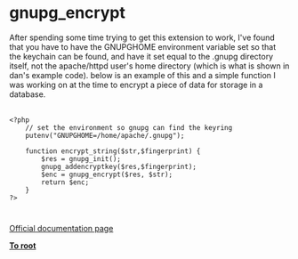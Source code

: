 # gnupg_encrypt



After spending some time trying to get this extension to work, I&apos;ve found that you have to have the GNUPGHOME environment variable set so that the keychain can be found, and have it set equal to the .gnupg directory itself, not the apache/httpd user&apos;s home directory (which is what is shown in dan&apos;s example code).  below is an example of this and a simple function I was working on at the time to encrypt a piece of data for storage in a database.<br><br>

```
<?php
    // set the environment so gnupg can find the keyring
    putenv("GNUPGHOME=/home/apache/.gnupg");

    function encrypt_string($str,$fingerprint) {
        $res = gnupg_init();
        gnupg_addencryptkey($res,$fingerprint);
        $enc = gnupg_encrypt($res, $str);
        return $enc;
    }
?>
```
  

#

[Official documentation page](https://www.php.net/manual/en/function.gnupg-encrypt.php)

**[To root](/README.md)**
